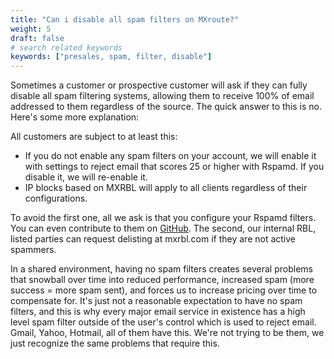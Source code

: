 ```yaml
---
title: "Can i disable all spam filters on MXroute?"
weight: 5
draft: false
# search related keywords
keywords: ["presales, spam, filter, disable"]
---
```


Sometimes a customer or prospective customer will ask if they can fully disable all spam filtering systems, allowing them to receive 100% of email addressed to them regardless of the source. The quick answer to this is no. Here's some more explanation:

All customers are subject to at least this:
- If you do not enable any spam filters on your account, we will enable it with settings to reject email that scores 25 or higher with Rspamd. If you disable it, we will re-enable it.
- IP blocks based on MXRBL will apply to all clients regardless of their configurations.

To avoid the first one, all we ask is that you configure your Rspamd filters. You can even contribute to them on [GitHub](https://github.com/mxroute/rspamd_rules). The second, our internal RBL, listed parties can request delisting at mxrbl.com if they are not active spammers.

In a shared environment, having no spam filters creates several problems that snowball over time into reduced performance, increased spam (more success = more spam sent), and forces us to increase pricing over time to compensate for. It's just not a reasonable expectation to have no spam filters, and this is why every major email service in existence has a high level spam filter outside of the user's control which is used to reject email. Gmail, Yahoo, Hotmail, all of them have this. We're not trying to be them, we just recognize the same problems that require this.
